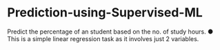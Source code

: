 # Prediction-using-Supervised-ML
Predict the percentage of an student based on the no. of study hours. ● This is a simple linear regression task as it involves just 2 variables.

